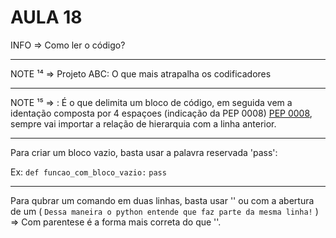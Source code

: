 # AULA 18

INFO => Como ler o código?

---

NOTE ¹⁴ => Projeto ABC: O que mais atrapalha os codificadores

---

NOTE ¹⁵ => : É o que delimita um bloco de código, em seguida vem a identação composta por 4 espaçoes (indicação da PEP 0008) [PEP 0008](https://peps.python.org/pep-0008/), sempre vai importar a relação de hierarquia com a linha anterior.

---

Para criar um bloco vazio, basta usar a palavra reservada 'pass':

Ex:
`def funcao_com_bloco_vazio:`
    `pass`

---

Para qubrar um comando em duas linhas, basta usar '\' ou com a abertura de um (
    `Dessa maneira o python entende que faz parte da mesma linha!`
) => Com parentese é a forma mais correta do que '\'.
